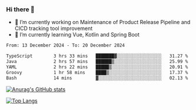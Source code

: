 ### Hi there 👋

- 🔭 I’m currently working on Maintenance of Product Release Pipeline and CICD tracking tool improvement
- 🌱 I’m currently learning Vue, Kotlin and Spring Boot

<!--START_SECTION:waka-->

```txt
From: 13 December 2024 - To: 20 December 2024

TypeScript        3 hrs 33 mins   ███████▓░░░░░░░░░░░░░░░░░   31.27 %
Java              2 hrs 57 mins   ██████▒░░░░░░░░░░░░░░░░░░   25.99 %
YAML              2 hrs 22 mins   █████▒░░░░░░░░░░░░░░░░░░░   20.91 %
Groovy            1 hr 58 mins    ████▒░░░░░░░░░░░░░░░░░░░░   17.37 %
Bash              14 mins         ▓░░░░░░░░░░░░░░░░░░░░░░░░   02.13 %
```

<!--END_SECTION:waka-->

[![Anurag's GitHub stats](https://github-readme-stats.vercel.app/api?username=yunhao981&show_icons=true&theme=solarized-dark)](https://github.com/anuraghazra/github-readme-stats)

[![Top Langs](https://github-readme-stats.vercel.app/api/top-langs/?username=yunhao981&theme=solarized-dark&layout=compact)](https://github.com/anuraghazra/github-readme-stats)

<!--
**yunhao981/yunhao981** is a ✨ _special_ ✨ repository because its `README.md` (this file) appears on your GitHub profile.

Here are some ideas to get you started:

- 🔭 I’m currently working on Maintenance of Release Pipeline and CICD tracking tool improvement
- 🌱 I’m currently learning Vue, Kotlin and Spring Boot
- 👯 I’m looking to collaborate on ...
- 🤔 I’m looking for help with ...
- 💬 Ask me about ...
- 📫 How to reach me: ...
- 😄 Pronouns: ...
- ⚡ Fun fact: ...
-->


